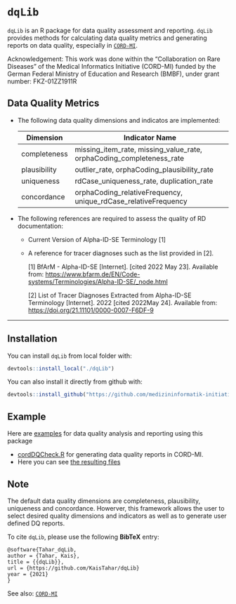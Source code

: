 # `dqLib`

`dqLib` is an R package for data quality assessment and reporting. 
`dqLib` provides methods for calculating data quality metrics and generating reports on data quality, especially in [`CORD-MI`](https://www.medizininformatik-initiative.de/de/CORD).

Acknowledgement: This work was done within the “Collaboration on Rare Diseases” of the Medical Informatics Initiative (CORD-MI) funded by the German Federal Ministry of Education and Research (BMBF), under grant number: FKZ-01ZZ1911R

## Data Quality Metrics
- The following data quality dimensions and indicatos are implemented:

  | Dimension  | Indicator Name|
  | ------------- | ------------- |
  | completeness  | missing_item_rate, missing_value_rate, orphaCoding_completeness_rate  |
  | plausibility  | outlier_rate, orphaCoding_plausibility_rate |
  | uniqueness | rdCase_uniqueness_rate, duplication_rate|
  | concordance | orphaCoding_relativeFrequency, unique_rdCase_relativeFrequency|
  
- The following references are required to assess the quality of RD documentation:

  - Current Version of Alpha-ID-SE Terminology [1]
  - A reference for tracer diagnoses such as the list provided in [2].
  
    [1]   BfArM - Alpha-ID-SE [Internet]. [cited 2022 May 23]. Available from: https://www.bfarm.de/EN/Code-systems/Terminologies/Alpha-ID-SE/_node.html 
    
    [2]   List of Tracer Diagnoses Extracted from Alpha-ID-SE Terminology [Internet]. 2022 [cited 2022May 24]. Available from:  https://doi.org/21.11101/0000-0007-F6DF-9
------------------------------------------------------------------------

## Installation

You can install `dqLib` from local folder with:

``` r
devtools::install_local("./dqLib")
```
You can also install it directly from github with:

``` r
devtools::install_github("https://github.com/medizininformatik-initiative/dqLib")
```
## Example

Here are [examples](https://github.com/medizininformatik-initiative/cord-dq-checker) for data quality analysis and reporting using this package
- [cordDQCheck.R](https://github.com/medizininformatik-initiative/cord-dq-checker/blob/master/Local/cordDqChecker.R) for generating data quality reports in CORD-MI.
- Here you can see [the resulting files](https://github.com/medizininformatik-initiative/cord-dq-checker/tree/master/Local/Data/Export)

## Note
The default data quality dimensions are completeness, plausibility, uniqueness and concordance. Howerver, this framework allows the user to select desired quality dimensions and indicators as well as to generate user defined DQ reports. 

To cite `dqLib`, please use the following **BibTeX** entry: 

```
@software{Tahar_dqLib,
author = {Tahar, Kais},
title = {{dqLib}},
url = {https://github.com/KaisTahar/dqLib}
year = {2021}
}
```
See also: [`CORD-MI`](https://www.medizininformatik-initiative.de/de/CORD)
